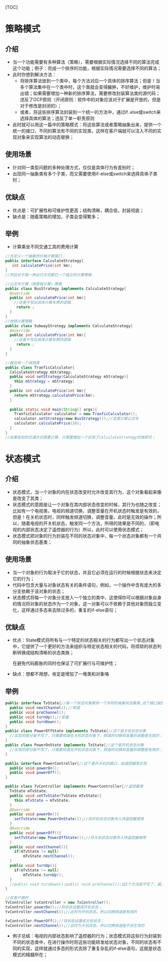 [TOC]



# 策略模式

## 介绍

* 当一个功能需要有多种算法（策略），需要根据实际情况选择不同的算法完成这个功能；例子：完成一个排序的功能，根据实际情况需要选择不同的算法；
* 此时你想到解决方法：
  * 将排序算法放到一个类中，每个方法对应一个具体的排序算法；但是！当多个算法集中在一个类中时，这个类就会变得臃肿，不好维护，维护时易出错；如果需要增加一种新的排序算法，需要修改封装算法类的源代码；违反了OCP原则（开闭原则：软件中的对象应该对于扩展是开放的，但是对于修改是封闭的）；
  * 或者，将这些排序算法封装到一个统一的方法中，通过if..else或switch来选择具体的算法；违反了单一职责原则
* 此时就可以用这一篇中的策略模式：将这些算法或者策略抽象出来，提供一个统一的接口，不同的算法有不同的实现类，这样在客户端就可以注入不同的实现对象来实现算法的动态替换；

## 使用场景

* 针对同一类型问题的多种处理方式，仅仅是具体行为有差别时；
* 出现同一抽象类有多个子类，而又需要使用if-else或switch来选择具体子类时；

## 优缺点

- 优点是：可扩展性和可维护性更高；结构清晰，耦合低，封装彻底；
- 缺点是：随着策略的增加，子类会变得繁多；

## 举例

* 计算乘坐不同交通工具的费用计算

~~~java
//先定义一个抽象的价格计算接口；
public interface CalculateStrategy{
   int calculatePrice(int km);
}
//然后对于每一种出行方式都已一个独立的计算策略

//公交车计算（按里程计算）策略
public class BusStrategy implements CalculateStrategy{
  @override
  public int calculatePrice(int km){
    //这里不写出具体计算车费的逻辑
  	 return ;
  }
}
//地铁计算策略
public class SubwayStrategy implements CalculateStrategy{
  @override
  public int calculatePrice(int km){
    //这里不写出具体计算车费的逻辑
  	 return ;
  }
}

//最后有一个调用类
public class TranficCalculator{
  CalculateStrategy mStrategy;
  public void setStrategy(CalculateStrategy mStrategy){
  	this.mStrategy = mStrategy;
  }
  public int calculatePrice(int km){
  	return mStrategy.calculatePrice(km);
  }
  
  public static void main(String[] args){
  	TranficCalculator calculator = new TranficCalculator();
    calculator.setStrategy(new BusStrategy());//这里计算公交车
    calculator.calculatePrice(16);
  }
}
//如果有别的交通方式需要计算，只需要增加一个实现了CalculateStrategy的类即可；
~~~

# 状态模式

## 介绍

* 状态模式，当一个对象的内在状态改变时允许改变其行为，这个对象看起来像是改变了其类；
* 状态模式的意图是让一个对象在其内部状态改变的时候，其行为也随之改变；比如有一个电视类，电视的频道切换，调整音量在开机状态时触发是有效的，但是！在关机状态时，同样触发频道切换，调整音量，此时是无效的操作；所以，随着电视的开关机状态，触发同一个方法，所得的效果是不同的，（即电视的内部状态决定了遥控器的行为）所以，此时可以使用状态模式；
* 状态模式把对象的行为封装在不同的状态对象中，每一个状态对象都有一个共同的抽象状态基类；

## 使用场景

* 当一个对象的行为取决于它的状态，并且它必须在运行的时候根据状态来决定它的行为；
* 代码中包含大量与对象状态有关的条件语句，例如，一个操作中含有庞大的多分支依赖于该对象的状态；
* 状态模式将每一个对象分支放入一个独立的类中，这使得你可以根据对象自身的情况将对象的状态作为一个对象，这一对象可以不依赖于其他对象而独立变化，这样通过多态来去除过多的，重复的if-else语句；

## 优缺点

* 优点：State模式将所有与一个特定的状态相关的行为都写出一个状态对象中，它提供了一个更好的方法来组织与特定状态相关的代码，将烦琐的状态判断转换成结构清晰的状态类族；

  在避免代码膨胀的同时也保证了可扩展行与可维护性；

* 缺点：想都不用想，肯定是增加了一堆类和对象咯

## 举例

~~~java
public interface TvState{//每一个状态对象都有一个共同的抽象状态基类,这个接口就是抽象状态
  public void nextChannel();//频道
  public void preChannel();
  public void turnUp();//音量
  public void turnDown();
}
public class PowerOffState implements TvState{//这个是关机状态对象
  //实现的部分就不写了，只需要知道在关机状态对象下，频道的切换和音量的调整是无效的；
}
public class PowerOnState implements TxState{//这个是开机状态对象
  //实现的部分就不写了，只需要知道在开机状态对象下，频道的切换和音量的调整是有效的；
}

public interface PowerController{//这个是开关机的接口，由遥控器类实现
  public void powerOn();
  public void powerOff();
}

public class TvController implements PowerController{//遥控器类
  TvState mTvState;
  public void setTvState(TvState mTvState){
  	this.mTvState = mTvState;
  }
  @Override 
  public void powerOn(){
 	setTvState(new PowerOnState());//将开机状态对象传入待遥控器使用
  }
  @Override 
  public void powerOff(){
 	setTvState(new PowerOffState());//将关机状态对象传入待遥控器使用
  }
  public void nextChannel(){
    if(mTvState != null)
  		mTvState.nextChannel();
  }
  public void turnUp(){
  	if(mTvState != null)
  		mTvState.turnUp();
  }
  //public void turnDown();public void preChannel();这2个方法就不写了，跟上面的一样；
}

//在客户端时
TvController tvController = new TxController();
tvController.powerOn();//将状态设置成开机状态；
tvController.nextChannel();//此时为开机状态，所以切换频道是有效的

tvController.PowerOff();//将状态设置成关机状态；
tvController.nextChannel();//此时为关机状态，所以切换频道是不会生效的
~~~

* 例子总结：电视的内部状态影响了遥控器的行为；状态模式将这些行为封装到不同的状态类中，在进行操作时将这些功能转发给状态对象，不同的状态有不同的实现，这样就通过多态的形式去除了重复杂乱的if-else语句，这就是状态模式的精髓所在；





